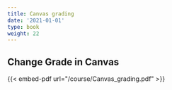 ```yaml
---
title: Canvas grading
date: '2021-01-01'
type: book
weight: 22
---
```




## Change Grade in Canvas

{{< embed-pdf url="/course/Canvas_grading.pdf" >}}

